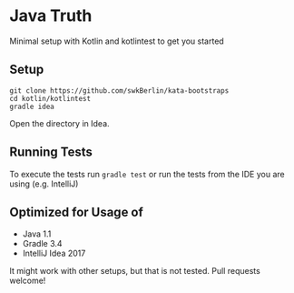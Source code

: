 # Java Truth

Minimal setup with Kotlin and kotlintest to get you started

## Setup

    git clone https://github.com/swkBerlin/kata-bootstraps
    cd kotlin/kotlintest
    gradle idea

Open the directory in Idea.


## Running Tests

To execute the tests run `gradle test` or run the tests from the IDE you are using (e.g. IntelliJ)


## Optimized for Usage of
- Java 1.1
- Gradle 3.4
- IntelliJ Idea 2017

It might work with other setups, but that is not tested. Pull requests welcome!

